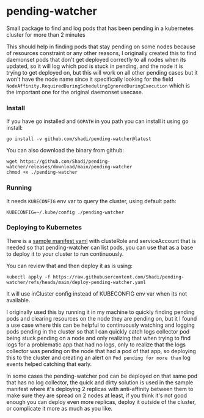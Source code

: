# pending-watcher
Small package to find and log pods that has been pending in a kubernetes cluster for more than 2 minutes

This should help in finding pods that stay pending on some nodes because of resources constraint or any other reasons,
I originally created this to find daemonset pods that don't get deployed correctly to all nodes when its updated, so
it will log which pod is stuck in pending, and the node it is trying to get deployed on, but this will work on all other pending
cases but it won't have the node name since it specifically looking for the field `NodeAffinity.RequiredDuringSchedulingIgnoredDuringExecution`
which is the important one for the original daemonset usecase.

### Install
If you have go installed and `GOPATH` in you path you can install it using go install:
```
go install -v github.com/shadi/pending-watcher@latest
```

You can also download the binary from github:
```
wget https://github.com/Shadi/pending-watcher/releases/download/main/pending-watcher
chmod +x ./pending-watcher
```

### Running
It needs `KUBECONFIG` env var to query the cluster, using default path:
```
KUBECONFIG=~/.kube/config ./pending-watcher
```

### Deploying to Kubernetes

There is a [sample manifest yaml](./deploy-pending-watcher.yaml) with clusteRole and serviceAccount that is needed so that pending-watcher can list pods, you
can use that as a base to deploy it to your cluster to run continuously.

You can review that and then deploy it as is using:
```
kubectl apply -f https://raw.githubusercontent.com/Shadi/pending-watcher/refs/heads/main/deploy-pending-watcher.yaml
```
It will use inCluster config instead of KUBECONFIG env var when its not available.

I originally used this by running it in my machine to quickly finding pending pods and clearing resources on the node
they are pending on, but it I found a use case where this can be helpful to continuously watching and logging pods pending in the cluster
so that I can quickly catch logs collector pod being stuck pending on a node and only realizing that when trying to find 
logs for a problematic app that had no logs, only to realize that the logs collector was pending on the node that had
a pod of that app, so deploying this to the cluster and creating an alert on `Pod pending for more than` log events helped
catching that early.

In some cases the pending-watcher pod can be deployed on that same pod that has no log collector, the quick and dirty
solution is used in the sample manifest where it's deploying 2 replicas with anti-affinity between them to make sure
they are spread on 2 nodes at least, if you think it's not good enough you can deploy even more replicas, deploy it outside
of the cluster, or complicate it more as much as you like.
